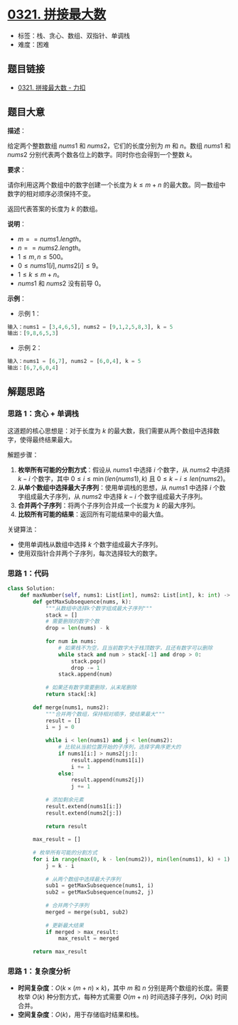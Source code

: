 # [0321. 拼接最大数](https://leetcode.cn/problems/create-maximum-number/)

- 标签：栈、贪心、数组、双指针、单调栈
- 难度：困难

## 题目链接

- [0321. 拼接最大数 - 力扣](https://leetcode.cn/problems/create-maximum-number/)

## 题目大意

**描述**：

给定两个整数数组 $nums1$ 和 $nums2$，它们的长度分别为 $m$ 和 $n$。数组 $nums1$ 和 $nums2$ 分别代表两个数各位上的数字。同时你也会得到一个整数 $k$。

**要求**：

请你利用这两个数组中的数字创建一个长度为 $k \le m + n$ 的最大数。同一数组中数字的相对顺序必须保持不变。

返回代表答案的长度为 $k$ 的数组。

**说明**：

- $m == nums1.length$。
- $n == nums2.length$。
- $1 \le m, n \le 500$。
- $0 \le nums1[i], nums2[i] \le 9$。
- $1 \le k \le m + n$。
- $nums1$ 和 $nums2$ 没有前导 $0$。

**示例**：

- 示例 1：

```python
输入：nums1 = [3,4,6,5], nums2 = [9,1,2,5,8,3], k = 5
输出：[9,8,6,5,3]
```

- 示例 2：

```python
输入：nums1 = [6,7], nums2 = [6,0,4], k = 5
输出：[6,7,6,0,4]
```

## 解题思路

### 思路 1：贪心 + 单调栈

这道题的核心思想是：对于长度为 $k$ 的最大数，我们需要从两个数组中选择数字，使得最终结果最大。

解题步骤：

1. **枚举所有可能的分割方式**：假设从 $nums1$ 中选择 $i$ 个数字，从 $nums2$ 中选择 $k-i$ 个数字，其中 $0 \le i \le \min(len(nums1), k)$ 且 $0 \le k-i \le len(nums2)$。
2. **从单个数组中选择最大子序列**：使用单调栈的思想，从 $nums1$ 中选择 $i$ 个数字组成最大子序列，从 $nums2$ 中选择 $k-i$ 个数字组成最大子序列。
3. **合并两个子序列**：将两个子序列合并成一个长度为 $k$ 的最大序列。
4. **比较所有可能的结果**：返回所有可能结果中的最大值。

关键算法：

- 使用单调栈从数组中选择 $k$ 个数字组成最大子序列。
- 使用双指针合并两个子序列，每次选择较大的数字。

### 思路 1：代码

```python
class Solution:
    def maxNumber(self, nums1: List[int], nums2: List[int], k: int) -> List[int]:
        def getMaxSubsequence(nums, k):
            """从数组中选择k个数字组成最大子序列"""
            stack = []
            # 需要删除的数字个数
            drop = len(nums) - k
            
            for num in nums:
                # 如果栈不为空，且当前数字大于栈顶数字，且还有数字可以删除
                while stack and num > stack[-1] and drop > 0:
                    stack.pop()
                    drop -= 1
                stack.append(num)
            
            # 如果还有数字需要删除，从末尾删除
            return stack[:k]
        
        def merge(nums1, nums2):
            """合并两个数组，保持相对顺序，使结果最大"""
            result = []
            i = j = 0
            
            while i < len(nums1) and j < len(nums2):
                # 比较从当前位置开始的子序列，选择字典序更大的
                if nums1[i:] > nums2[j:]:
                    result.append(nums1[i])
                    i += 1
                else:
                    result.append(nums2[j])
                    j += 1
            
            # 添加剩余元素
            result.extend(nums1[i:])
            result.extend(nums2[j:])
            
            return result
        
        max_result = []
        
        # 枚举所有可能的分割方式
        for i in range(max(0, k - len(nums2)), min(len(nums1), k) + 1):
            j = k - i
            
            # 从两个数组中选择最大子序列
            sub1 = getMaxSubsequence(nums1, i)
            sub2 = getMaxSubsequence(nums2, j)
            
            # 合并两个子序列
            merged = merge(sub1, sub2)
            
            # 更新最大结果
            if merged > max_result:
                max_result = merged
        
        return max_result
```

### 思路 1：复杂度分析

- **时间复杂度**：$O(k \times (m + n) \times k)$，其中 $m$ 和 $n$ 分别是两个数组的长度。需要枚举 $O(k)$ 种分割方式，每种方式需要 $O(m + n)$ 时间选择子序列，$O(k)$ 时间合并。
- **空间复杂度**：$O(k)$，用于存储临时结果和栈。
